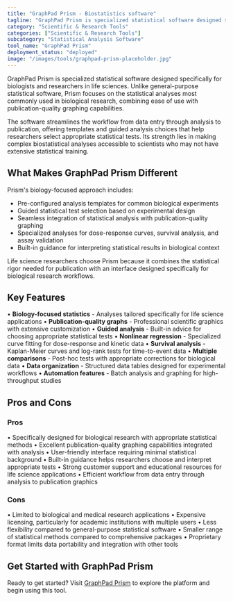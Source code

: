 ```yaml
---
title: "GraphPad Prism - Biostatistics software"
tagline: "GraphPad Prism is specialized statistical software designed specifically for biologists and researchers in life sciences..."
category: "Scientific & Research Tools"
categories: ["Scientific & Research Tools"]
subcategory: "Statistical Analysis Software"
tool_name: "GraphPad Prism"
deployment_status: "deployed"
image: "/images/tools/graphpad-prism-placeholder.jpg"
---
```


GraphPad Prism is specialized statistical software designed specifically for biologists and researchers in life sciences. Unlike general-purpose statistical software, Prism focuses on the statistical analyses most commonly used in biological research, combining ease of use with publication-quality graphing capabilities.

The software streamlines the workflow from data entry through analysis to publication, offering templates and guided analysis choices that help researchers select appropriate statistical tests. Its strength lies in making complex biostatistical analyses accessible to scientists who may not have extensive statistical training.

## What Makes GraphPad Prism Different

Prism's biology-focused approach includes:
- Pre-configured analysis templates for common biological experiments
- Guided statistical test selection based on experimental design
- Seamless integration of statistical analysis with publication-quality graphing
- Specialized analyses for dose-response curves, survival analysis, and assay validation
- Built-in guidance for interpreting statistical results in biological context

Life science researchers choose Prism because it combines the statistical rigor needed for publication with an interface designed specifically for biological research workflows.

## Key Features

• **Biology-focused statistics** - Analyses tailored specifically for life science applications
• **Publication-quality graphs** - Professional scientific graphics with extensive customization
• **Guided analysis** - Built-in advice for choosing appropriate statistical tests
• **Nonlinear regression** - Specialized curve fitting for dose-response and kinetic data
• **Survival analysis** - Kaplan-Meier curves and log-rank tests for time-to-event data
• **Multiple comparisons** - Post-hoc tests with appropriate corrections for biological data
• **Data organization** - Structured data tables designed for experimental workflows
• **Automation features** - Batch analysis and graphing for high-throughput studies

## Pros and Cons

### Pros
• Specifically designed for biological research with appropriate statistical methods
• Excellent publication-quality graphing capabilities integrated with analysis
• User-friendly interface requiring minimal statistical background
• Built-in guidance helps researchers choose and interpret appropriate tests
• Strong customer support and educational resources for life science applications
• Efficient workflow from data entry through analysis to publication graphics

### Cons
• Limited to biological and medical research applications
• Expensive licensing, particularly for academic institutions with multiple users
• Less flexibility compared to general-purpose statistical software
• Smaller range of statistical methods compared to comprehensive packages
• Proprietary format limits data portability and integration with other tools

## Get Started with GraphPad Prism

Ready to get started? Visit [GraphPad Prism](https://www.graphpad.com/scientific-software/prism/) to explore the platform and begin using this tool.